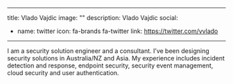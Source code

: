 
---
title: Vlado Vajdic
image: ""
description: Vlado Vajdic
social:

  - name: twitter
    icon: fa-brands fa-twitter
    link: https://twitter.com/vvlado

---

I am a security solution engineer and a consultant.  I’ve been designing security solutions in Australia/NZ and Asia. My experience includes incident detection and response,  endpoint security, security event management, cloud security and user authentication.  
